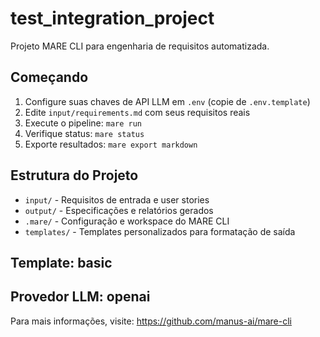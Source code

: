# test_integration_project

Projeto MARE CLI para engenharia de requisitos automatizada.

## Começando

1. Configure suas chaves de API LLM em `.env` (copie de `.env.template`)
2. Edite `input/requirements.md` com seus requisitos reais
3. Execute o pipeline: `mare run`
4. Verifique status: `mare status`
5. Exporte resultados: `mare export markdown`

## Estrutura do Projeto

- `input/` - Requisitos de entrada e user stories
- `output/` - Especificações e relatórios gerados
- `.mare/` - Configuração e workspace do MARE CLI
- `templates/` - Templates personalizados para formatação de saída

## Template: basic
## Provedor LLM: openai

Para mais informações, visite: https://github.com/manus-ai/mare-cli
